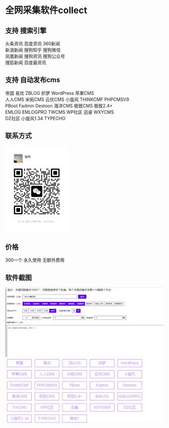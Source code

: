 # 全网采集软件collect 
## 支持 搜索引擎
头条资讯      百度资讯    360新闻<br>
新浪新闻      搜狗知乎    搜狗微信<br>
凤凰新闻      搜狗资讯    搜狗公众号<br>
搜狐新闻      百度最资讯

## 支持 自动发布cms
帝国      易优      ZBLOG       织梦      WordPress     苹果CMS <br>
人人CMS   米拓CMS   云优CMS     小旋风    THINKCMF      PHPCMSV9<br>
PBoot     Fadmin    Destoon    海洋CMS   极致CMS       极致2.4+ <br>
EMLOG     EMLOGPRO  TWCMS      WP社区    迅睿          WXYCMS  <br>
DZ社区    小旋风1.34 TYPECHO

## 联系方式
<img src="https://github.com/LycEcho/collect/blob/main/微信号.jpg" width="200">

## 价格
300一个 永久使用 无额外费用
## 软件截图
<img src="https://github.com/LycEcho/collect/blob/main/支持的搜索引擎.jpg">
<img src="https://github.com/LycEcho/collect/blob/main/支持的发布cms.png">
